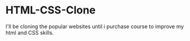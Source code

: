 # HTML-CSS-Clone
I'll be cloning the popular websites until i purchase course to improve my html and CSS skills.
